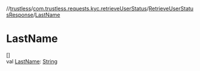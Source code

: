 //[trustless](../../../index.md)/[com.trustless.requests.kyc.retrieveUserStatus](../index.md)/[RetrieveUserStatusResponse](index.md)/[LastName](-last-name.md)

# LastName

[]\
val [LastName](-last-name.md): [String](https://kotlinlang.org/api/latest/jvm/stdlib/kotlin/-string/index.html)
